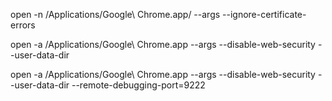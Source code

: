 open -n /Applications/Google\ Chrome.app/ --args --ignore-certificate-errors

open -a /Applications/Google\ Chrome.app --args --disable-web-security --user-data-dir 

open -a /Applications/Google\ Chrome.app --args --disable-web-security --user-data-dir  --remote-debugging-port=9222
